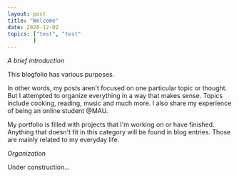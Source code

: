 ```yaml
---
layout: post
title: "Welcome"
date: 2020-12-02
topics: ["test", "test"
        ]
---
```


*A brief introduction*


This blogfolio has various purposes. 

In other words, my posts aren't focused on one particular topic or thought. But I attempted to organize everything in a way that makes sense. Topics include cooking, reading, music and much more. I also share my experience of being an online student @MAU. 

My portfolio is filled with projects that I'm working on or have finished. Anything that doesn't fit in this category will be found in blog entries. Those are mainly related to my everyday life.


*Organization*

Under construction...
